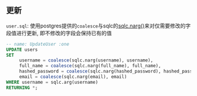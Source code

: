 ## 更新
`user.sql`:
使用postgres提供的`coalesce`与sqlc的[sqlc.narg()](https://docs.sqlc.dev/en/stable/reference/macros.html#sqlc-narg)来对仅需要修改的字段值进行更新,
即不修改的字段会保持已有的值

```sql
-- name: UpdateUser :one
UPDATE users
SET
     username = coalesce(sqlc.narg(username), username),
     full_name = coalesce(sqlc.narg(full_name), full_name),
     hashed_password = coalesce(sqlc.narg(hashed_password), hashed_password),
     email = coalesce(sqlc.narg(email), email)
WHERE username = sqlc.arg(username)
RETURNING *;

```